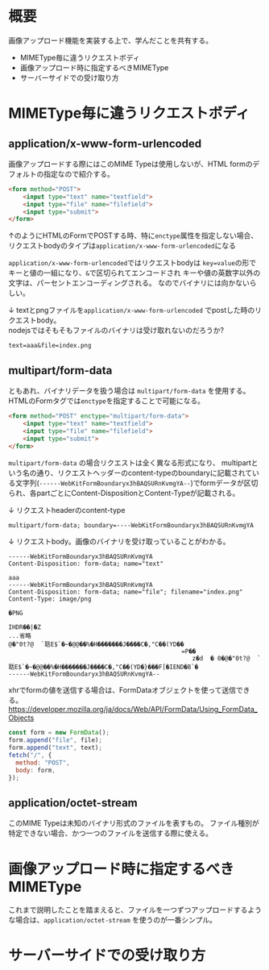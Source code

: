 #  概要

画像アップロード機能を実装する上で、学んだことを共有する。
* MIMEType毎に違うリクエストボディ
* 画像アップロード時に指定するべきMIMEType
* サーバーサイドでの受け取り方


# MIMEType毎に違うリクエストボディ

## application/x-www-form-urlencoded

画像アップロードする際にはこのMIME Typeは使用しないが、HTML formのデフォルトの指定なので紹介する。

``` html
<form method="POST">
    <input type="text" name="textfield">
    <input type="file" name="filefield">
    <input type="submit">
</form>
```
↑のようにHTMLのFormでPOSTする時、特に`enctype`属性を指定しない場合、
リクエストbodyのタイプは`application/x-www-form-urlencoded`になる

`application/x-www-form-urlencoded`ではリクエストbodyは
`key=value`の形でキーと値の一組になり、`&`で区切られてエンコードされ
キーや値の英数字以外の文字は、パーセントエンコーディングされる。
なのでバイナリには向かないらしい。

↓ textとpngファイルを`application/x-www-form-urlencoded` でpostした時のリクエストbody。  
nodejsではそもそもファイルのバイナリは受け取れないのだろうか?

```
text=aaa&file=index.png
```

## multipart/form-data

ともあれ、バイナリデータを扱う場合は `multipart/form-data` を使用する。
HTMLのFormタグでは`enctype`を指定することで可能になる。

```html
<form method="POST" enctype="multipart/form-data">
    <input type="text" name="textfield">
    <input type="file" name="filefield">
    <input type="submit">
</form>
```

`multipart/form-data` の場合リクエストは全く異なる形式になり、
multipartという名の通り、リクエストヘッダーのcontent-typeのboundaryに記載されている文字列(`------WebKitFormBoundaryx3hBAQSURnKvmgYA--`)でformデータが区切られ、各partごとにContent-DispositionとContent-Typeが記載される。

↓ リクエストheaderのcontent-type
```html
multipart/form-data; boundary=----WebKitFormBoundaryx3hBAQSURnKvmgYA
```

↓ リクエストbody。画像のバイナリを受け取っていることがわかる。
```
------WebKitFormBoundaryx3hBAQSURnKvmgYA
Content-Disposition: form-data; name="text"

aaa
------WebKitFormBoundaryx3hBAQSURnKvmgYA
Content-Disposition: form-data; name="file"; filename="index.png"
Content-Type: image/png

�PNG

IHDR��|�Z
...省略
@�"0t?@  `聒E$`�~�@@��%�H�������J����C�,"C��(YD��
                                                =P��
                                                   z�d  � 0�@�"0t?@  `聒E$`�~�@@��%�H�������J����C�,"C��(YD�}���F[�IEND�B`�
------WebKitFormBoundaryx3hBAQSURnKvmgYA--

```

xhrでformの値を送信する場合は、FormDataオブジェクトを使って送信できる。
https://developer.mozilla.org/ja/docs/Web/API/FormData/Using_FormData_Objects
```javascript
const form = new FormData();
form.append("file", file);
form.append("text", text);
fetch("/", {
  method: "POST",
  body: form,
});
```

## application/octet-stream

このMIME Typeは未知のバイナリ形式のファイルを表すもの。
ファイル種別が特定できない場合、かつ一つのファイルを送信する際に使える。

# 画像アップロード時に指定するべきMIMEType

これまで説明したことを踏まえると、ファイルを一つずつアップロードするような場合は、`application/octet-stream` を使うのが一番シンプル。

# サーバーサイドでの受け取り方

